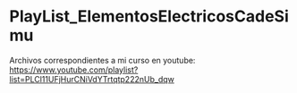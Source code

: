 # PlayList_ElementosElectricosCadeSimu
Archivos correspondientes a mi curso en youtube: https://www.youtube.com/playlist?list=PLCl11UFjHurCNiVdYTrtqtp222nUb_dqw
